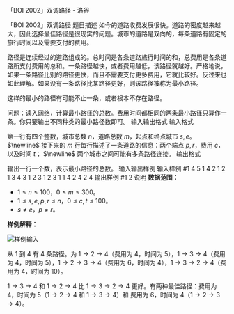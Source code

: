 



「BOI 2002」双调路径 - 洛谷














「BOI 2002」双调路径
题目描述
如今的道路收费发展很快。道路的密度越来越大，因此选择最佳路径是很现实的问题。城市的道路是双向的，每条道路有固定的旅行时间以及需要支付的费用。

路径是连续经过的道路组成的。总时间是各条道路旅行时间的和，总费用是各条道路所支付费用的总和。一条路径越快，或者费用越低，该路径就越好。严格地说，如果一条路径比别的路径更快，而且不需要支付更多费用，它就比较好。反过来也如此理解。如果没有一条路径比某路径更好，则该路径被称为最小路径。

这样的最小的路径有可能不止一条，或者根本不存在路径。

问题：读入网络，计算最小路径的总数。费用时间都相同的两条最小路径只算作一条。你只要输出不同种类的最小路径数即可。
输入输出格式
输入格式

第一行有四个整数，城市总数 $n$，道路总数 $m$，起点和终点城市 $s,e$。
$\newline$
接下来的 $m$ 行每行描述了一条道路的信息：两个端点 $p,r$，费用 $c$，以及时间 $t$；
$\newline$
两个城市之间可能有多条路径连接。
输出格式

输出一行一个数，表示最小路径的总数。
输入输出样例
输入样例 #1
4 5 1 4
2 1 2 1
3 4 3 1
2 3 1 2
3 1 1 4
2 4 2 4
输出样例 #1
2
说明
**数据范围：**
- $1\leq{n}\leq100$，$0\leq{m}\leq300$。
- $1\leq{s,e,p,r}\leq{n}$，$0\leq{c,t}\leq100$。
- $s\neq{e}，p\neq{r}$。

**样例解释：**

![样例输入](https://z3.ax1x.com/2021/09/24/4DN3xP.png)

从 $1$ 到 $4$ 有 $4$ 条路径。为 $1\rightarrow 2\rightarrow 4$（费用为 $4$，时间为 $5$），$1\rightarrow 3\rightarrow 4$（费用为 $4$，时间为 $5$），$1\rightarrow 2\rightarrow 3\rightarrow 4$（费用为 $6$，时间为 $4$），$1\rightarrow 3\rightarrow 2\rightarrow 4$（费用为 $4$，时间为 $10$）。

$1\rightarrow 3\rightarrow 4$ 和 $1\rightarrow 2\rightarrow 4$ 比 $1\rightarrow 3\rightarrow 2\rightarrow 4$ 更好。有两种最佳路径：费用为 $4$，时间为 $5$（$1\rightarrow 2\rightarrow 4$ 和 $1\rightarrow 3\rightarrow 4$）和 费用为 $6$，时间为 $4$（$1\rightarrow 2\rightarrow 3\rightarrow 4$）。







